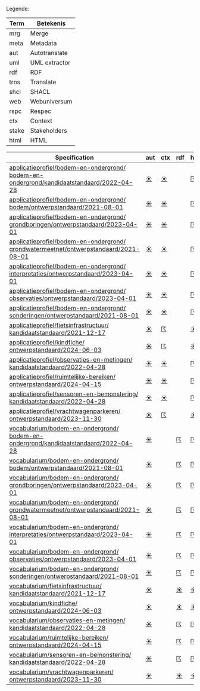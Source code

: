 Legende:

| Term | Betekenis |
| --- | --- |
| mrg | Merge |
| meta | Metadata |
| aut | Autotranslate |
| uml | UML extractor |
| rdf | RDF |
| trns | Translate |
| shcl | SHACL |
| web | Webuniversum |
| rspc | Respec |
| ctx | Context |
| stake | Stakeholders |
| html | HTML |

| Specification | aut | ctx | rdf | html | rspc | shcl | web | uml | mrg | trns | meta | stake |
| --- | --- | --- | --- | --- | --- | --- | --- | --- | --- | --- | --- | --- |
| [applicatieprofiel/bodem-en-ondergrond/ bodem-en-ondergrond/kandidaatstandaard/2022-04-28](/report4/doc/applicatieprofiel/bodem-en-ondergrond/bodem-en-ondergrond/kandidaatstandaard/2022-04-28) | [&#9728;](/report4/doc/applicatieprofiel/bodem-en-ondergrond/bodem-en-ondergrond/kandidaatstandaard/2022-04-28/autotranslate.report)| [&#9728;](/report4/doc/applicatieprofiel/bodem-en-ondergrond/bodem-en-ondergrond/kandidaatstandaard/2022-04-28/generator-jsonld-context.report)| | [&#9736;](/report4/doc/applicatieprofiel/bodem-en-ondergrond/bodem-en-ondergrond/kandidaatstandaard/2022-04-28/generator-html.report)| [&#9728;](/report4/doc/applicatieprofiel/bodem-en-ondergrond/bodem-en-ondergrond/kandidaatstandaard/2022-04-28/generator-respec.report)| [&#9728;](/report4/doc/applicatieprofiel/bodem-en-ondergrond/bodem-en-ondergrond/kandidaatstandaard/2022-04-28/generator-shacl.report)| [&#9736;](/report4/doc/applicatieprofiel/bodem-en-ondergrond/bodem-en-ondergrond/kandidaatstandaard/2022-04-28/generator-webuniversum-json.report)| [&#9736;](/report4/doc/applicatieprofiel/bodem-en-ondergrond/bodem-en-ondergrond/kandidaatstandaard/2022-04-28/oslo-converter-ea.report)| [&#9728;](/report4/doc/applicatieprofiel/bodem-en-ondergrond/bodem-en-ondergrond/kandidaatstandaard/2022-04-28/merge.report)| [&#9729;](/report4/doc/applicatieprofiel/bodem-en-ondergrond/bodem-en-ondergrond/kandidaatstandaard/2022-04-28/translate.report)| [&#9728;](/report4/doc/applicatieprofiel/bodem-en-ondergrond/bodem-en-ondergrond/kandidaatstandaard/2022-04-28/metadata.report)| [&#9728;](/report4/doc/applicatieprofiel/bodem-en-ondergrond/bodem-en-ondergrond/kandidaatstandaard/2022-04-28/oslo-stakeholders-converter.report)|
| [applicatieprofiel/bodem-en-ondergrond/ bodem/ontwerpstandaard/2021-08-01](/report4/doc/applicatieprofiel/bodem-en-ondergrond/bodem/ontwerpstandaard/2021-08-01) | [&#9728;](/report4/doc/applicatieprofiel/bodem-en-ondergrond/bodem/ontwerpstandaard/2021-08-01/autotranslate.report)| [&#9728;](/report4/doc/applicatieprofiel/bodem-en-ondergrond/bodem/ontwerpstandaard/2021-08-01/generator-jsonld-context.report)| | [&#9736;](/report4/doc/applicatieprofiel/bodem-en-ondergrond/bodem/ontwerpstandaard/2021-08-01/generator-html.report)| [&#9728;](/report4/doc/applicatieprofiel/bodem-en-ondergrond/bodem/ontwerpstandaard/2021-08-01/generator-respec.report)| [&#9728;](/report4/doc/applicatieprofiel/bodem-en-ondergrond/bodem/ontwerpstandaard/2021-08-01/generator-shacl.report)| [&#9736;](/report4/doc/applicatieprofiel/bodem-en-ondergrond/bodem/ontwerpstandaard/2021-08-01/generator-webuniversum-json.report)| [&#9736;](/report4/doc/applicatieprofiel/bodem-en-ondergrond/bodem/ontwerpstandaard/2021-08-01/oslo-converter-ea.report)| [&#9728;](/report4/doc/applicatieprofiel/bodem-en-ondergrond/bodem/ontwerpstandaard/2021-08-01/merge.report)| [&#9729;](/report4/doc/applicatieprofiel/bodem-en-ondergrond/bodem/ontwerpstandaard/2021-08-01/translate.report)| [&#9728;](/report4/doc/applicatieprofiel/bodem-en-ondergrond/bodem/ontwerpstandaard/2021-08-01/metadata.report)| [&#9728;](/report4/doc/applicatieprofiel/bodem-en-ondergrond/bodem/ontwerpstandaard/2021-08-01/oslo-stakeholders-converter.report)|
| [applicatieprofiel/bodem-en-ondergrond/ grondboringen/ontwerpstandaard/2023-04-01](/report4/doc/applicatieprofiel/bodem-en-ondergrond/grondboringen/ontwerpstandaard/2023-04-01) | [&#9728;](/report4/doc/applicatieprofiel/bodem-en-ondergrond/grondboringen/ontwerpstandaard/2023-04-01/autotranslate.report)| [&#9728;](/report4/doc/applicatieprofiel/bodem-en-ondergrond/grondboringen/ontwerpstandaard/2023-04-01/generator-jsonld-context.report)| | [&#9736;](/report4/doc/applicatieprofiel/bodem-en-ondergrond/grondboringen/ontwerpstandaard/2023-04-01/generator-html.report)| [&#9728;](/report4/doc/applicatieprofiel/bodem-en-ondergrond/grondboringen/ontwerpstandaard/2023-04-01/generator-respec.report)| [&#9728;](/report4/doc/applicatieprofiel/bodem-en-ondergrond/grondboringen/ontwerpstandaard/2023-04-01/generator-shacl.report)| [&#9736;](/report4/doc/applicatieprofiel/bodem-en-ondergrond/grondboringen/ontwerpstandaard/2023-04-01/generator-webuniversum-json.report)| [&#9736;](/report4/doc/applicatieprofiel/bodem-en-ondergrond/grondboringen/ontwerpstandaard/2023-04-01/oslo-converter-ea.report)| [&#9728;](/report4/doc/applicatieprofiel/bodem-en-ondergrond/grondboringen/ontwerpstandaard/2023-04-01/merge.report)| [&#9729;](/report4/doc/applicatieprofiel/bodem-en-ondergrond/grondboringen/ontwerpstandaard/2023-04-01/translate.report)| [&#9728;](/report4/doc/applicatieprofiel/bodem-en-ondergrond/grondboringen/ontwerpstandaard/2023-04-01/metadata.report)| [&#9728;](/report4/doc/applicatieprofiel/bodem-en-ondergrond/grondboringen/ontwerpstandaard/2023-04-01/oslo-stakeholders-converter.report)|
| [applicatieprofiel/bodem-en-ondergrond/ grondwatermeetnet/ontwerpstandaard/2021-08-01](/report4/doc/applicatieprofiel/bodem-en-ondergrond/grondwatermeetnet/ontwerpstandaard/2021-08-01) | [&#9728;](/report4/doc/applicatieprofiel/bodem-en-ondergrond/grondwatermeetnet/ontwerpstandaard/2021-08-01/autotranslate.report)| [&#9728;](/report4/doc/applicatieprofiel/bodem-en-ondergrond/grondwatermeetnet/ontwerpstandaard/2021-08-01/generator-jsonld-context.report)| | [&#9736;](/report4/doc/applicatieprofiel/bodem-en-ondergrond/grondwatermeetnet/ontwerpstandaard/2021-08-01/generator-html.report)| [&#9728;](/report4/doc/applicatieprofiel/bodem-en-ondergrond/grondwatermeetnet/ontwerpstandaard/2021-08-01/generator-respec.report)| [&#9728;](/report4/doc/applicatieprofiel/bodem-en-ondergrond/grondwatermeetnet/ontwerpstandaard/2021-08-01/generator-shacl.report)| [&#9736;](/report4/doc/applicatieprofiel/bodem-en-ondergrond/grondwatermeetnet/ontwerpstandaard/2021-08-01/generator-webuniversum-json.report)| [&#9736;](/report4/doc/applicatieprofiel/bodem-en-ondergrond/grondwatermeetnet/ontwerpstandaard/2021-08-01/oslo-converter-ea.report)| [&#9728;](/report4/doc/applicatieprofiel/bodem-en-ondergrond/grondwatermeetnet/ontwerpstandaard/2021-08-01/merge.report)| [&#9729;](/report4/doc/applicatieprofiel/bodem-en-ondergrond/grondwatermeetnet/ontwerpstandaard/2021-08-01/translate.report)| [&#9728;](/report4/doc/applicatieprofiel/bodem-en-ondergrond/grondwatermeetnet/ontwerpstandaard/2021-08-01/metadata.report)| [&#9728;](/report4/doc/applicatieprofiel/bodem-en-ondergrond/grondwatermeetnet/ontwerpstandaard/2021-08-01/oslo-stakeholders-converter.report)|
| [applicatieprofiel/bodem-en-ondergrond/ interpretaties/ontwerpstandaard/2023-04-01](/report4/doc/applicatieprofiel/bodem-en-ondergrond/interpretaties/ontwerpstandaard/2023-04-01) | [&#9728;](/report4/doc/applicatieprofiel/bodem-en-ondergrond/interpretaties/ontwerpstandaard/2023-04-01/autotranslate.report)| [&#9728;](/report4/doc/applicatieprofiel/bodem-en-ondergrond/interpretaties/ontwerpstandaard/2023-04-01/generator-jsonld-context.report)| | [&#9736;](/report4/doc/applicatieprofiel/bodem-en-ondergrond/interpretaties/ontwerpstandaard/2023-04-01/generator-html.report)| [&#9728;](/report4/doc/applicatieprofiel/bodem-en-ondergrond/interpretaties/ontwerpstandaard/2023-04-01/generator-respec.report)| [&#9728;](/report4/doc/applicatieprofiel/bodem-en-ondergrond/interpretaties/ontwerpstandaard/2023-04-01/generator-shacl.report)| [&#9736;](/report4/doc/applicatieprofiel/bodem-en-ondergrond/interpretaties/ontwerpstandaard/2023-04-01/generator-webuniversum-json.report)| [&#9736;](/report4/doc/applicatieprofiel/bodem-en-ondergrond/interpretaties/ontwerpstandaard/2023-04-01/oslo-converter-ea.report)| [&#9728;](/report4/doc/applicatieprofiel/bodem-en-ondergrond/interpretaties/ontwerpstandaard/2023-04-01/merge.report)| [&#9729;](/report4/doc/applicatieprofiel/bodem-en-ondergrond/interpretaties/ontwerpstandaard/2023-04-01/translate.report)| [&#9728;](/report4/doc/applicatieprofiel/bodem-en-ondergrond/interpretaties/ontwerpstandaard/2023-04-01/metadata.report)| [&#9728;](/report4/doc/applicatieprofiel/bodem-en-ondergrond/interpretaties/ontwerpstandaard/2023-04-01/oslo-stakeholders-converter.report)|
| [applicatieprofiel/bodem-en-ondergrond/ observaties/ontwerpstandaard/2023-04-01](/report4/doc/applicatieprofiel/bodem-en-ondergrond/observaties/ontwerpstandaard/2023-04-01) | [&#9728;](/report4/doc/applicatieprofiel/bodem-en-ondergrond/observaties/ontwerpstandaard/2023-04-01/autotranslate.report)| [&#9728;](/report4/doc/applicatieprofiel/bodem-en-ondergrond/observaties/ontwerpstandaard/2023-04-01/generator-jsonld-context.report)| | [&#9736;](/report4/doc/applicatieprofiel/bodem-en-ondergrond/observaties/ontwerpstandaard/2023-04-01/generator-html.report)| [&#9728;](/report4/doc/applicatieprofiel/bodem-en-ondergrond/observaties/ontwerpstandaard/2023-04-01/generator-respec.report)| [&#9728;](/report4/doc/applicatieprofiel/bodem-en-ondergrond/observaties/ontwerpstandaard/2023-04-01/generator-shacl.report)| [&#9736;](/report4/doc/applicatieprofiel/bodem-en-ondergrond/observaties/ontwerpstandaard/2023-04-01/generator-webuniversum-json.report)| [&#9736;](/report4/doc/applicatieprofiel/bodem-en-ondergrond/observaties/ontwerpstandaard/2023-04-01/oslo-converter-ea.report)| [&#9728;](/report4/doc/applicatieprofiel/bodem-en-ondergrond/observaties/ontwerpstandaard/2023-04-01/merge.report)| [&#9729;](/report4/doc/applicatieprofiel/bodem-en-ondergrond/observaties/ontwerpstandaard/2023-04-01/translate.report)| [&#9728;](/report4/doc/applicatieprofiel/bodem-en-ondergrond/observaties/ontwerpstandaard/2023-04-01/metadata.report)| [&#9728;](/report4/doc/applicatieprofiel/bodem-en-ondergrond/observaties/ontwerpstandaard/2023-04-01/oslo-stakeholders-converter.report)|
| [applicatieprofiel/bodem-en-ondergrond/ sonderingen/ontwerpstandaard/2021-08-01](/report4/doc/applicatieprofiel/bodem-en-ondergrond/sonderingen/ontwerpstandaard/2021-08-01) | [&#9728;](/report4/doc/applicatieprofiel/bodem-en-ondergrond/sonderingen/ontwerpstandaard/2021-08-01/autotranslate.report)| [&#9728;](/report4/doc/applicatieprofiel/bodem-en-ondergrond/sonderingen/ontwerpstandaard/2021-08-01/generator-jsonld-context.report)| | [&#9736;](/report4/doc/applicatieprofiel/bodem-en-ondergrond/sonderingen/ontwerpstandaard/2021-08-01/generator-html.report)| [&#9728;](/report4/doc/applicatieprofiel/bodem-en-ondergrond/sonderingen/ontwerpstandaard/2021-08-01/generator-respec.report)| [&#9728;](/report4/doc/applicatieprofiel/bodem-en-ondergrond/sonderingen/ontwerpstandaard/2021-08-01/generator-shacl.report)| [&#9736;](/report4/doc/applicatieprofiel/bodem-en-ondergrond/sonderingen/ontwerpstandaard/2021-08-01/generator-webuniversum-json.report)| [&#9736;](/report4/doc/applicatieprofiel/bodem-en-ondergrond/sonderingen/ontwerpstandaard/2021-08-01/oslo-converter-ea.report)| [&#9728;](/report4/doc/applicatieprofiel/bodem-en-ondergrond/sonderingen/ontwerpstandaard/2021-08-01/merge.report)| [&#9729;](/report4/doc/applicatieprofiel/bodem-en-ondergrond/sonderingen/ontwerpstandaard/2021-08-01/translate.report)| [&#9728;](/report4/doc/applicatieprofiel/bodem-en-ondergrond/sonderingen/ontwerpstandaard/2021-08-01/metadata.report)| [&#9728;](/report4/doc/applicatieprofiel/bodem-en-ondergrond/sonderingen/ontwerpstandaard/2021-08-01/oslo-stakeholders-converter.report)|
| [applicatieprofiel/fietsinfrastructuur/ kandidaatstandaard/2021-12-17](/report4/doc/applicatieprofiel/fietsinfrastructuur/kandidaatstandaard/2021-12-17) | [&#9728;](/report4/doc/applicatieprofiel/fietsinfrastructuur/kandidaatstandaard/2021-12-17/autotranslate.report)| [&#9736;](/report4/doc/applicatieprofiel/fietsinfrastructuur/kandidaatstandaard/2021-12-17/generator-jsonld-context.report)| | [&#9728;](/report4/doc/applicatieprofiel/fietsinfrastructuur/kandidaatstandaard/2021-12-17/generator-html.report)| [&#9728;](/report4/doc/applicatieprofiel/fietsinfrastructuur/kandidaatstandaard/2021-12-17/generator-respec.report)| [&#9728;](/report4/doc/applicatieprofiel/fietsinfrastructuur/kandidaatstandaard/2021-12-17/generator-shacl.report)| [&#9728;](/report4/doc/applicatieprofiel/fietsinfrastructuur/kandidaatstandaard/2021-12-17/generator-webuniversum-json.report)| [&#9729;](/report4/doc/applicatieprofiel/fietsinfrastructuur/kandidaatstandaard/2021-12-17/oslo-converter-ea.report)| [&#9728;](/report4/doc/applicatieprofiel/fietsinfrastructuur/kandidaatstandaard/2021-12-17/merge.report)| [&#9729;](/report4/doc/applicatieprofiel/fietsinfrastructuur/kandidaatstandaard/2021-12-17/translate.report)| [&#9728;](/report4/doc/applicatieprofiel/fietsinfrastructuur/kandidaatstandaard/2021-12-17/metadata.report)| [&#9728;](/report4/doc/applicatieprofiel/fietsinfrastructuur/kandidaatstandaard/2021-12-17/oslo-stakeholders-converter.report)|
| [applicatieprofiel/kindfiche/ ontwerpstandaard/2024-06-03](/report4/doc/applicatieprofiel/kindfiche/ontwerpstandaard/2024-06-03) | [&#9728;](/report4/doc/applicatieprofiel/kindfiche/ontwerpstandaard/2024-06-03/autotranslate.report)| [&#9736;](/report4/doc/applicatieprofiel/kindfiche/ontwerpstandaard/2024-06-03/generator-jsonld-context.report)| | [&#9728;](/report4/doc/applicatieprofiel/kindfiche/ontwerpstandaard/2024-06-03/generator-html.report)| [&#9736;](/report4/doc/applicatieprofiel/kindfiche/ontwerpstandaard/2024-06-03/generator-respec.report)| [&#9736;](/report4/doc/applicatieprofiel/kindfiche/ontwerpstandaard/2024-06-03/generator-shacl.report)| [&#9728;](/report4/doc/applicatieprofiel/kindfiche/ontwerpstandaard/2024-06-03/generator-webuniversum-json.report)| [&#9729;](/report4/doc/applicatieprofiel/kindfiche/ontwerpstandaard/2024-06-03/oslo-converter-ea.report)| [&#9728;](/report4/doc/applicatieprofiel/kindfiche/ontwerpstandaard/2024-06-03/merge.report)| [&#9729;](/report4/doc/applicatieprofiel/kindfiche/ontwerpstandaard/2024-06-03/translate.report)| [&#9728;](/report4/doc/applicatieprofiel/kindfiche/ontwerpstandaard/2024-06-03/metadata.report)| [&#9728;](/report4/doc/applicatieprofiel/kindfiche/ontwerpstandaard/2024-06-03/oslo-stakeholders-converter.report)|
| [applicatieprofiel/observaties-en-metingen/ kandidaatstandaard/2022-04-28](/report4/doc/applicatieprofiel/observaties-en-metingen/kandidaatstandaard/2022-04-28) | [&#9728;](/report4/doc/applicatieprofiel/observaties-en-metingen/kandidaatstandaard/2022-04-28/autotranslate.report)| [&#9728;](/report4/doc/applicatieprofiel/observaties-en-metingen/kandidaatstandaard/2022-04-28/generator-jsonld-context.report)| | [&#9736;](/report4/doc/applicatieprofiel/observaties-en-metingen/kandidaatstandaard/2022-04-28/generator-html.report)| [&#9728;](/report4/doc/applicatieprofiel/observaties-en-metingen/kandidaatstandaard/2022-04-28/generator-respec.report)| [&#9728;](/report4/doc/applicatieprofiel/observaties-en-metingen/kandidaatstandaard/2022-04-28/generator-shacl.report)| [&#9736;](/report4/doc/applicatieprofiel/observaties-en-metingen/kandidaatstandaard/2022-04-28/generator-webuniversum-json.report)| [&#9736;](/report4/doc/applicatieprofiel/observaties-en-metingen/kandidaatstandaard/2022-04-28/oslo-converter-ea.report)| [&#9728;](/report4/doc/applicatieprofiel/observaties-en-metingen/kandidaatstandaard/2022-04-28/merge.report)| [&#9729;](/report4/doc/applicatieprofiel/observaties-en-metingen/kandidaatstandaard/2022-04-28/translate.report)| [&#9728;](/report4/doc/applicatieprofiel/observaties-en-metingen/kandidaatstandaard/2022-04-28/metadata.report)| [&#9728;](/report4/doc/applicatieprofiel/observaties-en-metingen/kandidaatstandaard/2022-04-28/oslo-stakeholders-converter.report)|
| [applicatieprofiel/ruimtelijke-bereiken/ ontwerpstandaard/2024-04-15](/report4/doc/applicatieprofiel/ruimtelijke-bereiken/ontwerpstandaard/2024-04-15) | [&#9728;](/report4/doc/applicatieprofiel/ruimtelijke-bereiken/ontwerpstandaard/2024-04-15/autotranslate.report)| [&#9728;](/report4/doc/applicatieprofiel/ruimtelijke-bereiken/ontwerpstandaard/2024-04-15/generator-jsonld-context.report)| | [&#9736;](/report4/doc/applicatieprofiel/ruimtelijke-bereiken/ontwerpstandaard/2024-04-15/generator-html.report)| [&#9728;](/report4/doc/applicatieprofiel/ruimtelijke-bereiken/ontwerpstandaard/2024-04-15/generator-respec.report)| [&#9728;](/report4/doc/applicatieprofiel/ruimtelijke-bereiken/ontwerpstandaard/2024-04-15/generator-shacl.report)| [&#9736;](/report4/doc/applicatieprofiel/ruimtelijke-bereiken/ontwerpstandaard/2024-04-15/generator-webuniversum-json.report)| [&#9736;](/report4/doc/applicatieprofiel/ruimtelijke-bereiken/ontwerpstandaard/2024-04-15/oslo-converter-ea.report)| [&#9728;](/report4/doc/applicatieprofiel/ruimtelijke-bereiken/ontwerpstandaard/2024-04-15/merge.report)| [&#9729;](/report4/doc/applicatieprofiel/ruimtelijke-bereiken/ontwerpstandaard/2024-04-15/translate.report)| [&#9728;](/report4/doc/applicatieprofiel/ruimtelijke-bereiken/ontwerpstandaard/2024-04-15/metadata.report)| [&#9728;](/report4/doc/applicatieprofiel/ruimtelijke-bereiken/ontwerpstandaard/2024-04-15/oslo-stakeholders-converter.report)|
| [applicatieprofiel/sensoren-en-bemonstering/ kandidaatstandaard/2022-04-28](/report4/doc/applicatieprofiel/sensoren-en-bemonstering/kandidaatstandaard/2022-04-28) | [&#9728;](/report4/doc/applicatieprofiel/sensoren-en-bemonstering/kandidaatstandaard/2022-04-28/autotranslate.report)| [&#9728;](/report4/doc/applicatieprofiel/sensoren-en-bemonstering/kandidaatstandaard/2022-04-28/generator-jsonld-context.report)| | [&#9736;](/report4/doc/applicatieprofiel/sensoren-en-bemonstering/kandidaatstandaard/2022-04-28/generator-html.report)| [&#9728;](/report4/doc/applicatieprofiel/sensoren-en-bemonstering/kandidaatstandaard/2022-04-28/generator-respec.report)| [&#9728;](/report4/doc/applicatieprofiel/sensoren-en-bemonstering/kandidaatstandaard/2022-04-28/generator-shacl.report)| [&#9736;](/report4/doc/applicatieprofiel/sensoren-en-bemonstering/kandidaatstandaard/2022-04-28/generator-webuniversum-json.report)| [&#9736;](/report4/doc/applicatieprofiel/sensoren-en-bemonstering/kandidaatstandaard/2022-04-28/oslo-converter-ea.report)| [&#9728;](/report4/doc/applicatieprofiel/sensoren-en-bemonstering/kandidaatstandaard/2022-04-28/merge.report)| [&#9729;](/report4/doc/applicatieprofiel/sensoren-en-bemonstering/kandidaatstandaard/2022-04-28/translate.report)| [&#9728;](/report4/doc/applicatieprofiel/sensoren-en-bemonstering/kandidaatstandaard/2022-04-28/metadata.report)| [&#9728;](/report4/doc/applicatieprofiel/sensoren-en-bemonstering/kandidaatstandaard/2022-04-28/oslo-stakeholders-converter.report)|
| [applicatieprofiel/vrachtwagenparkeren/ ontwerpstandaard/2023-11-30](/report4/doc/applicatieprofiel/vrachtwagenparkeren/ontwerpstandaard/2023-11-30) | [&#9728;](/report4/doc/applicatieprofiel/vrachtwagenparkeren/ontwerpstandaard/2023-11-30/autotranslate.report)| [&#9736;](/report4/doc/applicatieprofiel/vrachtwagenparkeren/ontwerpstandaard/2023-11-30/generator-jsonld-context.report)| | [&#9728;](/report4/doc/applicatieprofiel/vrachtwagenparkeren/ontwerpstandaard/2023-11-30/generator-html.report)| [&#9736;](/report4/doc/applicatieprofiel/vrachtwagenparkeren/ontwerpstandaard/2023-11-30/generator-respec.report)| [&#9736;](/report4/doc/applicatieprofiel/vrachtwagenparkeren/ontwerpstandaard/2023-11-30/generator-shacl.report)| [&#9728;](/report4/doc/applicatieprofiel/vrachtwagenparkeren/ontwerpstandaard/2023-11-30/generator-webuniversum-json.report)| [&#9729;](/report4/doc/applicatieprofiel/vrachtwagenparkeren/ontwerpstandaard/2023-11-30/oslo-converter-ea.report)| [&#9728;](/report4/doc/applicatieprofiel/vrachtwagenparkeren/ontwerpstandaard/2023-11-30/merge.report)| [&#9729;](/report4/doc/applicatieprofiel/vrachtwagenparkeren/ontwerpstandaard/2023-11-30/translate.report)| [&#9729;](/report4/doc/applicatieprofiel/vrachtwagenparkeren/ontwerpstandaard/2023-11-30/metadata.report)| [&#9728;](/report4/doc/applicatieprofiel/vrachtwagenparkeren/ontwerpstandaard/2023-11-30/oslo-stakeholders-converter.report)|
| [vocabularium/bodem-en-ondergrond/ bodem-en-ondergrond/kandidaatstandaard/2022-04-28](/report4/doc/vocabularium/bodem-en-ondergrond/bodem-en-ondergrond/kandidaatstandaard/2022-04-28) | [&#9728;](/report4/doc/vocabularium/bodem-en-ondergrond/bodem-en-ondergrond/kandidaatstandaard/2022-04-28/autotranslate.report)| | [&#9736;](/report4/doc/vocabularium/bodem-en-ondergrond/bodem-en-ondergrond/kandidaatstandaard/2022-04-28/generator-rdf.report)| [&#9736;](/report4/doc/vocabularium/bodem-en-ondergrond/bodem-en-ondergrond/kandidaatstandaard/2022-04-28/generator-html.report)| [&#9728;](/report4/doc/vocabularium/bodem-en-ondergrond/bodem-en-ondergrond/kandidaatstandaard/2022-04-28/generator-respec.report)| | [&#9736;](/report4/doc/vocabularium/bodem-en-ondergrond/bodem-en-ondergrond/kandidaatstandaard/2022-04-28/generator-webuniversum-json.report)| [&#9736;](/report4/doc/vocabularium/bodem-en-ondergrond/bodem-en-ondergrond/kandidaatstandaard/2022-04-28/oslo-converter-ea.report)| [&#9728;](/report4/doc/vocabularium/bodem-en-ondergrond/bodem-en-ondergrond/kandidaatstandaard/2022-04-28/merge.report)| [&#9729;](/report4/doc/vocabularium/bodem-en-ondergrond/bodem-en-ondergrond/kandidaatstandaard/2022-04-28/translate.report)| [&#9728;](/report4/doc/vocabularium/bodem-en-ondergrond/bodem-en-ondergrond/kandidaatstandaard/2022-04-28/metadata.report)| [&#9728;](/report4/doc/vocabularium/bodem-en-ondergrond/bodem-en-ondergrond/kandidaatstandaard/2022-04-28/oslo-stakeholders-converter.report)|
| [vocabularium/bodem-en-ondergrond/ bodem/ontwerpstandaard/2021-08-01](/report4/doc/vocabularium/bodem-en-ondergrond/bodem/ontwerpstandaard/2021-08-01) | [&#9728;](/report4/doc/vocabularium/bodem-en-ondergrond/bodem/ontwerpstandaard/2021-08-01/autotranslate.report)| | [&#9736;](/report4/doc/vocabularium/bodem-en-ondergrond/bodem/ontwerpstandaard/2021-08-01/generator-rdf.report)| [&#9736;](/report4/doc/vocabularium/bodem-en-ondergrond/bodem/ontwerpstandaard/2021-08-01/generator-html.report)| [&#9728;](/report4/doc/vocabularium/bodem-en-ondergrond/bodem/ontwerpstandaard/2021-08-01/generator-respec.report)| | [&#9736;](/report4/doc/vocabularium/bodem-en-ondergrond/bodem/ontwerpstandaard/2021-08-01/generator-webuniversum-json.report)| [&#9736;](/report4/doc/vocabularium/bodem-en-ondergrond/bodem/ontwerpstandaard/2021-08-01/oslo-converter-ea.report)| [&#9728;](/report4/doc/vocabularium/bodem-en-ondergrond/bodem/ontwerpstandaard/2021-08-01/merge.report)| [&#9729;](/report4/doc/vocabularium/bodem-en-ondergrond/bodem/ontwerpstandaard/2021-08-01/translate.report)| [&#9728;](/report4/doc/vocabularium/bodem-en-ondergrond/bodem/ontwerpstandaard/2021-08-01/metadata.report)| [&#9728;](/report4/doc/vocabularium/bodem-en-ondergrond/bodem/ontwerpstandaard/2021-08-01/oslo-stakeholders-converter.report)|
| [vocabularium/bodem-en-ondergrond/ grondboringen/ontwerpstandaard/2023-04-01](/report4/doc/vocabularium/bodem-en-ondergrond/grondboringen/ontwerpstandaard/2023-04-01) | [&#9728;](/report4/doc/vocabularium/bodem-en-ondergrond/grondboringen/ontwerpstandaard/2023-04-01/autotranslate.report)| | [&#9736;](/report4/doc/vocabularium/bodem-en-ondergrond/grondboringen/ontwerpstandaard/2023-04-01/generator-rdf.report)| [&#9736;](/report4/doc/vocabularium/bodem-en-ondergrond/grondboringen/ontwerpstandaard/2023-04-01/generator-html.report)| [&#9728;](/report4/doc/vocabularium/bodem-en-ondergrond/grondboringen/ontwerpstandaard/2023-04-01/generator-respec.report)| | [&#9736;](/report4/doc/vocabularium/bodem-en-ondergrond/grondboringen/ontwerpstandaard/2023-04-01/generator-webuniversum-json.report)| [&#9736;](/report4/doc/vocabularium/bodem-en-ondergrond/grondboringen/ontwerpstandaard/2023-04-01/oslo-converter-ea.report)| [&#9728;](/report4/doc/vocabularium/bodem-en-ondergrond/grondboringen/ontwerpstandaard/2023-04-01/merge.report)| [&#9729;](/report4/doc/vocabularium/bodem-en-ondergrond/grondboringen/ontwerpstandaard/2023-04-01/translate.report)| [&#9728;](/report4/doc/vocabularium/bodem-en-ondergrond/grondboringen/ontwerpstandaard/2023-04-01/metadata.report)| [&#9728;](/report4/doc/vocabularium/bodem-en-ondergrond/grondboringen/ontwerpstandaard/2023-04-01/oslo-stakeholders-converter.report)|
| [vocabularium/bodem-en-ondergrond/ grondwatermeetnet/ontwerpstandaard/2021-08-01](/report4/doc/vocabularium/bodem-en-ondergrond/grondwatermeetnet/ontwerpstandaard/2021-08-01) | [&#9728;](/report4/doc/vocabularium/bodem-en-ondergrond/grondwatermeetnet/ontwerpstandaard/2021-08-01/autotranslate.report)| | [&#9736;](/report4/doc/vocabularium/bodem-en-ondergrond/grondwatermeetnet/ontwerpstandaard/2021-08-01/generator-rdf.report)| [&#9736;](/report4/doc/vocabularium/bodem-en-ondergrond/grondwatermeetnet/ontwerpstandaard/2021-08-01/generator-html.report)| [&#9728;](/report4/doc/vocabularium/bodem-en-ondergrond/grondwatermeetnet/ontwerpstandaard/2021-08-01/generator-respec.report)| | [&#9736;](/report4/doc/vocabularium/bodem-en-ondergrond/grondwatermeetnet/ontwerpstandaard/2021-08-01/generator-webuniversum-json.report)| [&#9736;](/report4/doc/vocabularium/bodem-en-ondergrond/grondwatermeetnet/ontwerpstandaard/2021-08-01/oslo-converter-ea.report)| [&#9728;](/report4/doc/vocabularium/bodem-en-ondergrond/grondwatermeetnet/ontwerpstandaard/2021-08-01/merge.report)| [&#9729;](/report4/doc/vocabularium/bodem-en-ondergrond/grondwatermeetnet/ontwerpstandaard/2021-08-01/translate.report)| [&#9728;](/report4/doc/vocabularium/bodem-en-ondergrond/grondwatermeetnet/ontwerpstandaard/2021-08-01/metadata.report)| [&#9728;](/report4/doc/vocabularium/bodem-en-ondergrond/grondwatermeetnet/ontwerpstandaard/2021-08-01/oslo-stakeholders-converter.report)|
| [vocabularium/bodem-en-ondergrond/ interpretaties/ontwerpstandaard/2023-04-01](/report4/doc/vocabularium/bodem-en-ondergrond/interpretaties/ontwerpstandaard/2023-04-01) | [&#9728;](/report4/doc/vocabularium/bodem-en-ondergrond/interpretaties/ontwerpstandaard/2023-04-01/autotranslate.report)| | [&#9736;](/report4/doc/vocabularium/bodem-en-ondergrond/interpretaties/ontwerpstandaard/2023-04-01/generator-rdf.report)| [&#9736;](/report4/doc/vocabularium/bodem-en-ondergrond/interpretaties/ontwerpstandaard/2023-04-01/generator-html.report)| [&#9728;](/report4/doc/vocabularium/bodem-en-ondergrond/interpretaties/ontwerpstandaard/2023-04-01/generator-respec.report)| | [&#9736;](/report4/doc/vocabularium/bodem-en-ondergrond/interpretaties/ontwerpstandaard/2023-04-01/generator-webuniversum-json.report)| [&#9736;](/report4/doc/vocabularium/bodem-en-ondergrond/interpretaties/ontwerpstandaard/2023-04-01/oslo-converter-ea.report)| [&#9728;](/report4/doc/vocabularium/bodem-en-ondergrond/interpretaties/ontwerpstandaard/2023-04-01/merge.report)| [&#9729;](/report4/doc/vocabularium/bodem-en-ondergrond/interpretaties/ontwerpstandaard/2023-04-01/translate.report)| [&#9728;](/report4/doc/vocabularium/bodem-en-ondergrond/interpretaties/ontwerpstandaard/2023-04-01/metadata.report)| [&#9728;](/report4/doc/vocabularium/bodem-en-ondergrond/interpretaties/ontwerpstandaard/2023-04-01/oslo-stakeholders-converter.report)|
| [vocabularium/bodem-en-ondergrond/ observaties/ontwerpstandaard/2023-04-01](/report4/doc/vocabularium/bodem-en-ondergrond/observaties/ontwerpstandaard/2023-04-01) | [&#9728;](/report4/doc/vocabularium/bodem-en-ondergrond/observaties/ontwerpstandaard/2023-04-01/autotranslate.report)| | [&#9736;](/report4/doc/vocabularium/bodem-en-ondergrond/observaties/ontwerpstandaard/2023-04-01/generator-rdf.report)| [&#9736;](/report4/doc/vocabularium/bodem-en-ondergrond/observaties/ontwerpstandaard/2023-04-01/generator-html.report)| [&#9728;](/report4/doc/vocabularium/bodem-en-ondergrond/observaties/ontwerpstandaard/2023-04-01/generator-respec.report)| | [&#9736;](/report4/doc/vocabularium/bodem-en-ondergrond/observaties/ontwerpstandaard/2023-04-01/generator-webuniversum-json.report)| [&#9736;](/report4/doc/vocabularium/bodem-en-ondergrond/observaties/ontwerpstandaard/2023-04-01/oslo-converter-ea.report)| [&#9728;](/report4/doc/vocabularium/bodem-en-ondergrond/observaties/ontwerpstandaard/2023-04-01/merge.report)| [&#9729;](/report4/doc/vocabularium/bodem-en-ondergrond/observaties/ontwerpstandaard/2023-04-01/translate.report)| [&#9728;](/report4/doc/vocabularium/bodem-en-ondergrond/observaties/ontwerpstandaard/2023-04-01/metadata.report)| [&#9728;](/report4/doc/vocabularium/bodem-en-ondergrond/observaties/ontwerpstandaard/2023-04-01/oslo-stakeholders-converter.report)|
| [vocabularium/bodem-en-ondergrond/ sonderingen/ontwerpstandaard/2021-08-01](/report4/doc/vocabularium/bodem-en-ondergrond/sonderingen/ontwerpstandaard/2021-08-01) | [&#9728;](/report4/doc/vocabularium/bodem-en-ondergrond/sonderingen/ontwerpstandaard/2021-08-01/autotranslate.report)| | [&#9736;](/report4/doc/vocabularium/bodem-en-ondergrond/sonderingen/ontwerpstandaard/2021-08-01/generator-rdf.report)| [&#9736;](/report4/doc/vocabularium/bodem-en-ondergrond/sonderingen/ontwerpstandaard/2021-08-01/generator-html.report)| [&#9728;](/report4/doc/vocabularium/bodem-en-ondergrond/sonderingen/ontwerpstandaard/2021-08-01/generator-respec.report)| | [&#9736;](/report4/doc/vocabularium/bodem-en-ondergrond/sonderingen/ontwerpstandaard/2021-08-01/generator-webuniversum-json.report)| [&#9736;](/report4/doc/vocabularium/bodem-en-ondergrond/sonderingen/ontwerpstandaard/2021-08-01/oslo-converter-ea.report)| [&#9728;](/report4/doc/vocabularium/bodem-en-ondergrond/sonderingen/ontwerpstandaard/2021-08-01/merge.report)| [&#9729;](/report4/doc/vocabularium/bodem-en-ondergrond/sonderingen/ontwerpstandaard/2021-08-01/translate.report)| [&#9728;](/report4/doc/vocabularium/bodem-en-ondergrond/sonderingen/ontwerpstandaard/2021-08-01/metadata.report)| [&#9728;](/report4/doc/vocabularium/bodem-en-ondergrond/sonderingen/ontwerpstandaard/2021-08-01/oslo-stakeholders-converter.report)|
| [vocabularium/fietsinfrastructuur/ kandidaatstandaard/2021-12-17](/report4/doc/vocabularium/fietsinfrastructuur/kandidaatstandaard/2021-12-17) | [&#9728;](/report4/doc/vocabularium/fietsinfrastructuur/kandidaatstandaard/2021-12-17/autotranslate.report)| | [&#9728;](/report4/doc/vocabularium/fietsinfrastructuur/kandidaatstandaard/2021-12-17/generator-rdf.report)| [&#9728;](/report4/doc/vocabularium/fietsinfrastructuur/kandidaatstandaard/2021-12-17/generator-html.report)| [&#9728;](/report4/doc/vocabularium/fietsinfrastructuur/kandidaatstandaard/2021-12-17/generator-respec.report)| | [&#9728;](/report4/doc/vocabularium/fietsinfrastructuur/kandidaatstandaard/2021-12-17/generator-webuniversum-json.report)| [&#9729;](/report4/doc/vocabularium/fietsinfrastructuur/kandidaatstandaard/2021-12-17/oslo-converter-ea.report)| [&#9728;](/report4/doc/vocabularium/fietsinfrastructuur/kandidaatstandaard/2021-12-17/merge.report)| [&#9729;](/report4/doc/vocabularium/fietsinfrastructuur/kandidaatstandaard/2021-12-17/translate.report)| [&#9728;](/report4/doc/vocabularium/fietsinfrastructuur/kandidaatstandaard/2021-12-17/metadata.report)| [&#9728;](/report4/doc/vocabularium/fietsinfrastructuur/kandidaatstandaard/2021-12-17/oslo-stakeholders-converter.report)|
| [vocabularium/kindfiche/ ontwerpstandaard/2024-06-03](/report4/doc/vocabularium/kindfiche/ontwerpstandaard/2024-06-03) | [&#9728;](/report4/doc/vocabularium/kindfiche/ontwerpstandaard/2024-06-03/autotranslate.report)| | [&#9728;](/report4/doc/vocabularium/kindfiche/ontwerpstandaard/2024-06-03/generator-rdf.report)| [&#9728;](/report4/doc/vocabularium/kindfiche/ontwerpstandaard/2024-06-03/generator-html.report)| [&#9728;](/report4/doc/vocabularium/kindfiche/ontwerpstandaard/2024-06-03/generator-respec.report)| | [&#9728;](/report4/doc/vocabularium/kindfiche/ontwerpstandaard/2024-06-03/generator-webuniversum-json.report)| [&#9729;](/report4/doc/vocabularium/kindfiche/ontwerpstandaard/2024-06-03/oslo-converter-ea.report)| [&#9728;](/report4/doc/vocabularium/kindfiche/ontwerpstandaard/2024-06-03/merge.report)| [&#9729;](/report4/doc/vocabularium/kindfiche/ontwerpstandaard/2024-06-03/translate.report)| [&#9728;](/report4/doc/vocabularium/kindfiche/ontwerpstandaard/2024-06-03/metadata.report)| [&#9728;](/report4/doc/vocabularium/kindfiche/ontwerpstandaard/2024-06-03/oslo-stakeholders-converter.report)|
| [vocabularium/observaties-en-metingen/ kandidaatstandaard/2022-04-28](/report4/doc/vocabularium/observaties-en-metingen/kandidaatstandaard/2022-04-28) | [&#9728;](/report4/doc/vocabularium/observaties-en-metingen/kandidaatstandaard/2022-04-28/autotranslate.report)| | [&#9736;](/report4/doc/vocabularium/observaties-en-metingen/kandidaatstandaard/2022-04-28/generator-rdf.report)| [&#9736;](/report4/doc/vocabularium/observaties-en-metingen/kandidaatstandaard/2022-04-28/generator-html.report)| [&#9728;](/report4/doc/vocabularium/observaties-en-metingen/kandidaatstandaard/2022-04-28/generator-respec.report)| | [&#9736;](/report4/doc/vocabularium/observaties-en-metingen/kandidaatstandaard/2022-04-28/generator-webuniversum-json.report)| [&#9736;](/report4/doc/vocabularium/observaties-en-metingen/kandidaatstandaard/2022-04-28/oslo-converter-ea.report)| [&#9728;](/report4/doc/vocabularium/observaties-en-metingen/kandidaatstandaard/2022-04-28/merge.report)| [&#9729;](/report4/doc/vocabularium/observaties-en-metingen/kandidaatstandaard/2022-04-28/translate.report)| [&#9728;](/report4/doc/vocabularium/observaties-en-metingen/kandidaatstandaard/2022-04-28/metadata.report)| [&#9728;](/report4/doc/vocabularium/observaties-en-metingen/kandidaatstandaard/2022-04-28/oslo-stakeholders-converter.report)|
| [vocabularium/ruimtelijke-bereiken/ ontwerpstandaard/2024-04-15](/report4/doc/vocabularium/ruimtelijke-bereiken/ontwerpstandaard/2024-04-15) | [&#9728;](/report4/doc/vocabularium/ruimtelijke-bereiken/ontwerpstandaard/2024-04-15/autotranslate.report)| | [&#9736;](/report4/doc/vocabularium/ruimtelijke-bereiken/ontwerpstandaard/2024-04-15/generator-rdf.report)| [&#9736;](/report4/doc/vocabularium/ruimtelijke-bereiken/ontwerpstandaard/2024-04-15/generator-html.report)| [&#9728;](/report4/doc/vocabularium/ruimtelijke-bereiken/ontwerpstandaard/2024-04-15/generator-respec.report)| | [&#9736;](/report4/doc/vocabularium/ruimtelijke-bereiken/ontwerpstandaard/2024-04-15/generator-webuniversum-json.report)| [&#9736;](/report4/doc/vocabularium/ruimtelijke-bereiken/ontwerpstandaard/2024-04-15/oslo-converter-ea.report)| [&#9728;](/report4/doc/vocabularium/ruimtelijke-bereiken/ontwerpstandaard/2024-04-15/merge.report)| [&#9729;](/report4/doc/vocabularium/ruimtelijke-bereiken/ontwerpstandaard/2024-04-15/translate.report)| [&#9728;](/report4/doc/vocabularium/ruimtelijke-bereiken/ontwerpstandaard/2024-04-15/metadata.report)| [&#9728;](/report4/doc/vocabularium/ruimtelijke-bereiken/ontwerpstandaard/2024-04-15/oslo-stakeholders-converter.report)|
| [vocabularium/sensoren-en-bemonstering/ kandidaatstandaard/2022-04-28](/report4/doc/vocabularium/sensoren-en-bemonstering/kandidaatstandaard/2022-04-28) | [&#9728;](/report4/doc/vocabularium/sensoren-en-bemonstering/kandidaatstandaard/2022-04-28/autotranslate.report)| | [&#9736;](/report4/doc/vocabularium/sensoren-en-bemonstering/kandidaatstandaard/2022-04-28/generator-rdf.report)| [&#9736;](/report4/doc/vocabularium/sensoren-en-bemonstering/kandidaatstandaard/2022-04-28/generator-html.report)| [&#9728;](/report4/doc/vocabularium/sensoren-en-bemonstering/kandidaatstandaard/2022-04-28/generator-respec.report)| | [&#9736;](/report4/doc/vocabularium/sensoren-en-bemonstering/kandidaatstandaard/2022-04-28/generator-webuniversum-json.report)| [&#9736;](/report4/doc/vocabularium/sensoren-en-bemonstering/kandidaatstandaard/2022-04-28/oslo-converter-ea.report)| [&#9728;](/report4/doc/vocabularium/sensoren-en-bemonstering/kandidaatstandaard/2022-04-28/merge.report)| [&#9729;](/report4/doc/vocabularium/sensoren-en-bemonstering/kandidaatstandaard/2022-04-28/translate.report)| [&#9728;](/report4/doc/vocabularium/sensoren-en-bemonstering/kandidaatstandaard/2022-04-28/metadata.report)| [&#9728;](/report4/doc/vocabularium/sensoren-en-bemonstering/kandidaatstandaard/2022-04-28/oslo-stakeholders-converter.report)|
| [vocabularium/vrachtwagenparkeren/ ontwerpstandaard/2023-11-30](/report4/doc/vocabularium/vrachtwagenparkeren/ontwerpstandaard/2023-11-30) | [&#9728;](/report4/doc/vocabularium/vrachtwagenparkeren/ontwerpstandaard/2023-11-30/autotranslate.report)| | [&#9728;](/report4/doc/vocabularium/vrachtwagenparkeren/ontwerpstandaard/2023-11-30/generator-rdf.report)| [&#9728;](/report4/doc/vocabularium/vrachtwagenparkeren/ontwerpstandaard/2023-11-30/generator-html.report)| [&#9728;](/report4/doc/vocabularium/vrachtwagenparkeren/ontwerpstandaard/2023-11-30/generator-respec.report)| | [&#9728;](/report4/doc/vocabularium/vrachtwagenparkeren/ontwerpstandaard/2023-11-30/generator-webuniversum-json.report)| [&#9729;](/report4/doc/vocabularium/vrachtwagenparkeren/ontwerpstandaard/2023-11-30/oslo-converter-ea.report)| [&#9728;](/report4/doc/vocabularium/vrachtwagenparkeren/ontwerpstandaard/2023-11-30/merge.report)| [&#9729;](/report4/doc/vocabularium/vrachtwagenparkeren/ontwerpstandaard/2023-11-30/translate.report)| [&#9729;](/report4/doc/vocabularium/vrachtwagenparkeren/ontwerpstandaard/2023-11-30/metadata.report)| [&#9728;](/report4/doc/vocabularium/vrachtwagenparkeren/ontwerpstandaard/2023-11-30/oslo-stakeholders-converter.report)|
